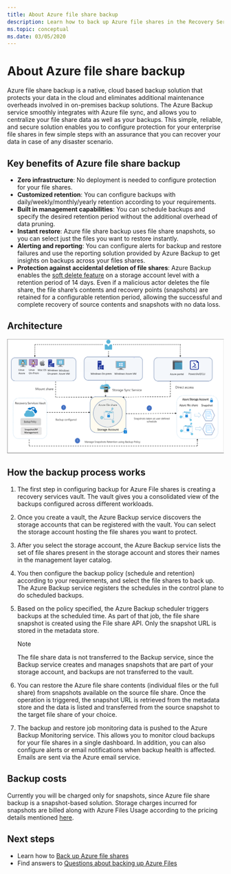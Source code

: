 ```yaml
---
title: About Azure file share backup
description: Learn how to back up Azure file shares in the Recovery Services vault 
ms.topic: conceptual
ms.date: 03/05/2020
---
```


# About Azure file share backup

Azure file share backup is a native, cloud based backup solution that protects your data in the cloud and eliminates additional maintenance overheads involved in on-premises backup solutions. The Azure Backup service smoothly integrates with Azure file sync, and allows you to centralize your file share data as well as your backups. This simple, reliable, and secure solution enables you to configure protection for your enterprise file shares in few simple steps with an assurance that you can recover your data in case of any disaster scenario.

## Key benefits of Azure file share backup

* **Zero infrastructure**: No deployment is needed to configure protection for your file shares.
* **Customized retention**: You can configure backups with daily/weekly/monthly/yearly retention according to your requirements.
* **Built in management capabilities**: You can schedule backups and specify the desired retention period without the additional overhead of data pruning.
* **Instant restore**: Azure file share backup uses file share snapshots, so you can select just the files you want to restore instantly.
* **Alerting and reporting**: You can configure alerts for backup and restore failures and use the reporting solution provided by Azure Backup to get insights on backups across your files shares.
* **Protection against accidental deletion of file shares**: Azure Backup enables the [soft delete feature](https://docs.microsoft.com/azure/storage/files/storage-files-prevent-file-share-deletion) on a storage account level with a retention period of 14 days. Even if a malicious actor deletes the file share, the file share’s contents and recovery points (snapshots) are retained for a configurable retention period, allowing the successful and complete recovery of source contents and snapshots with no data loss.

## Architecture

![Azure file share backup architecture](./media/azure-file-share-backup-overview/azure-file-shares-backup-architecture.png)

## How the backup process works

1. The first step in configuring backup for Azure File shares is creating a recovery services vault. The vault gives you a consolidated view of the backups configured across different workloads.

2. Once you create a vault, the Azure Backup service discovers the storage accounts that can be registered with the vault. You can select the storage account hosting the file shares you want to protect.

3. After you select the storage account, the Azure Backup service lists the set of file shares present in the storage account and stores their names in the management layer catalog.

4. You then configure the backup policy (schedule and retention) according to your requirements, and select the file shares to back up. The Azure Backup service registers the schedules in the control plane to do scheduled backups.

5. Based on the policy specified, the Azure Backup scheduler triggers backups at the scheduled time. As part of that job, the file share snapshot is created using  the File share API. Only the snapshot URL is stored in the metadata store.

    >[!NOTE]
    >The file share data is not transferred to the Backup service, since the Backup service creates and manages snapshots that are part of your storage account, and backups are not transferred to the vault.

6. You can restore the Azure file share contents (individual files or the full share) from snapshots available on the source file share. Once the operation is triggered, the snapshot URL is retrieved from the metadata store and the data is listed and transferred from the source snapshot to the target file share of your choice.

7. The backup and restore job monitoring data is pushed to the Azure Backup Monitoring service. This allows you to monitor cloud backups for your file shares in a single dashboard. In addition, you can also configure alerts or email notifications when backup health is affected. Emails are sent via the Azure email service.

## Backup costs

Currently you will be charged only for snapshots, since Azure file share backup is a snapshot-based solution. Storage charges incurred for snapshots are billed along with Azure Files Usage according to the pricing details mentioned [here](https://azure.microsoft.com/pricing/details/storage/files/).

## Next steps

* Learn how to [Back up Azure file shares](backup-afs.md)
* Find answers to [Questions about backing up Azure Files](backup-azure-files-faq.md)
